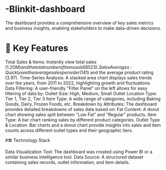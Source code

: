 # -Blinkit-dashboard

 The dashboard provides a comprehensive overview of key sales metrics and business insights, enabling stakeholders to make data-driven decisions.

# 🎯 Key Features

Total Sales & Items: Instantly view total sales ($1.20M) and the total number of items sold (8523).
Sales Averages: Quickly see the average sales per order ($141) and the average product rating (3.97).
Time-Series Analysis: A stacked area chart displays sales trends over the years, from 2011 to 2022, highlighting growth and fluctuations.
Data Filtering: A user-friendly "Filter Panel" on the left allows for easy filtering of data by:
Outlet Size: High, Medium, Small
Outlet Location Type: Tier 1, Tier 2, Tier 3
Item Type: A wide range of categories, including Baking Goods, Dairy, Frozen Foods, etc.
Breakdown by Attributes: The dashboard provides detailed breakdowns of sales data based on:
Fat Content: A donut chart showing sales split between "Low Fat" and "Regular" products.
Item Type: A bar chart ranking sales by different product categories.
Outlet Type & Location: Bar charts and a donut chart provide insights into sales and item counts across different outlet types and their geographic tiers.

#🛠️ Technology Stack

Data Visualization Tool: The dashboard was created using Power BI or a similar business intelligence tool.
Data Source: A structured dataset containing sales records, outlet information, and item details.
